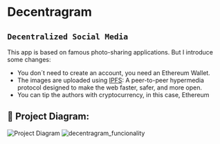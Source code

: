 # Decentragram

## ```Decentralized Social Media```

This app is based on famous photo-sharing applications. But I introduce some changes: 
- You don´t need to create an account, you need an Ethereum Wallet.
- The images are uploaded using [IPFS](https://ipfs.io/): A peer-to-peer hypermedia protocol designed to make the web faster, safer, and more open.
- You can tip the authors with cryptocurrency, in this case, Ethereum

## 🔧 Project Diagram:
![Project Diagram](https://user-images.githubusercontent.com/36158606/106786639-0fe44600-664f-11eb-92ec-06f5026bfadb.png)
![decentragram_funcionality](https://user-images.githubusercontent.com/36158606/106786742-2e4a4180-664f-11eb-92cb-f53a45fe3748.png)
